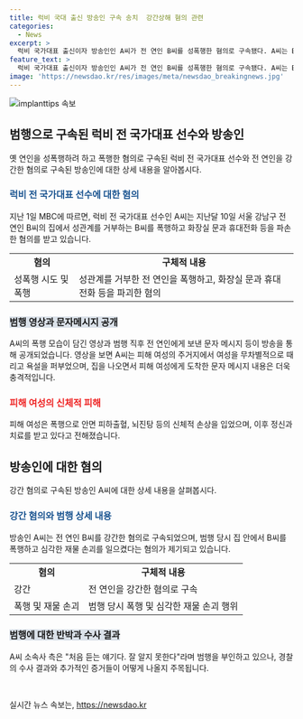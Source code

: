 ```yaml
---
title: 럭비 국대 출신 방송인 구속 송치  강간상해 혐의 관련
categories:
  - News
excerpt: >
  럭비 국가대표 출신이자 방송인인 A씨가 전 연인 B씨를 성폭행한 혐의로 구속됐다. A씨는 B씨의 집에서 성관계를 거부한 B씨를 폭행하고 화장실 문과 휴대전화 등을 파손한 것으로 보인다. 영상과 문자메시지 등을 통해 그의 폭행 모습이 드러나며, B씨는 안면 피하출혈과 뇌진탕 등의 진단을 받은 것으로 전해졌다. 경찰은 A씨를 강간상해 및 재물손괴 혐의로 구속하고 검찰에 송치했다. A씨 소속사는 이에 대해 처음 듣는 얘기라며 부인했다.
feature_text: >
  럭비 국가대표 출신이자 방송인인 A씨가 전 연인 B씨를 성폭행한 혐의로 구속됐다. A씨는 B씨의 집에서 성관계를 거부한 B씨를 폭행하고 화장실 문과 휴대전화 등을 파손한 것으로 보인다. 영상과 문자메시지 등을 통해 그의 폭행 모습이 드러나며, B씨는 안면 피하출혈과 뇌진탕 등의 진단을 받은 것으로 전해졌다. 경찰은 A씨를 강간상해 및 재물손괴 혐의로 구속하고 검찰에 송치했다. A씨 소속사는 이에 대해 처음 듣는 얘기라며 부인했다.
image: 'https://newsdao.kr/res/images/meta/newsdao_breakingnews.jpg'
---
```


<p><img src="https://newsdao.kr/res/images/meta/newsdao_breakingnews.jpg" alt="implanttips 속보" /></p>

<h2 data-ke-size="size26">범행으로 구속된 럭비 전 국가대표 선수와 방송인</h2>

<p data-ke-size="size16">옛 연인을 성폭행하려 하고 폭행한 혐의로 구속된 럭비 전 국가대표 선수와 전 연인을 강간한 혐의로 구속된 방송인에 대한 상세 내용을 알아봅시다.</p>

<h3><b><span style="color: #1a5490;">럭비 전 국가대표 선수에 대한 혐의</span></b></h3>

<p data-ke-size="size16">지난 1일 MBC에 따르면, 럭비 전 국가대표 선수인 A씨는 지난달 10일 서울 강남구 전 연인 B씨의 집에서 성관계를 거부하는 B씨를 폭행하고 화장실 문과 휴대전화 등을 파손한 혐의를 받고 있습니다.</p>

<table>
  <tr>
    <td style="text-align: center; height: 17px;"><b>혐의</b></td>
    <td style="text-align: center; height: 17px;"><b>구체적 내용</b></td>
  </tr>
  <tr>
    <td style="text-align: left; height: 17px;">성폭행 시도 및 폭행</td>
    <td style="text-align: left; height: 17px;">성관계를 거부한 전 연인을 폭행하고, 화장실 문과 휴대전화 등을 파괴한 혐의</td>
  </tr>
</table>

<h3><b><span style="background-color: #21538527;">범행 영상과 문자메시지 공개</span></b></h3>

<p data-ke-size="size16">A씨의 폭행 모습이 담긴 영상과 범행 직후 전 연인에게 보낸 문자 메시지 등이 방송을 통해 공개되었습니다. 영상을 보면 A씨는 피해 여성의 주거지에서 여성을 무차별적으로 때리고 욕설을 퍼부었으며, 집을 나오면서 피해 여성에게 도착한 문자 메시지 내용은 더욱 충격적입니다.</p>

<h3><b><span style="color: #ee2323;">피해 여성의 신체적 피해</span></b></h3>

<p data-ke-size="size16">피해 여성은 폭행으로 안면 피하출혈, 뇌진탕 등의 신체적 손상을 입었으며, 이후 정신과 치료를 받고 있다고 전해졌습니다.</p>

<h2 data-ke-size="size26">방송인에 대한 혐의</h2>

<p data-ke-size="size16">강간 혐의로 구속된 방송인 A씨에 대한 상세 내용을 살펴봅시다.</p>

<h3><b><span style="color: #1a5490;">강간 혐의와 범행 상세 내용</span></b></h3>

<p data-ke-size="size16">방송인 A씨는 전 연인 B씨를 강간한 혐의로 구속되었으며, 범행 당시 집 안에서 B씨를 폭행하고 심각한 재물 손괴를 일으켰다는 혐의가 제기되고 있습니다.</p>

<table>
  <tr>
    <td style="text-align: center; height: 17px;"><b>혐의</b></td>
    <td style="text-align: center; height: 17px;"><b>구체적 내용</b></td>
  </tr>
  <tr>
    <td style="text-align: left; height: 17px;">강간</td>
    <td style="text-align: left; height: 17px;">전 연인을 강간한 혐의로 구속</td>
  </tr>
  <tr>
    <td style="text-align: left; height: 17px;">폭행 및 재물 손괴</td>
    <td style="text-align: left; height: 17px;">범행 당시 폭행 및 심각한 재물 손괴 행위</td>
  </tr>
</table>

<h3><b><span style="background-color: #21538527;">범행에 대한 반박과 수사 결과</span></b></h3>

<p data-ke-size="size16">A씨 소속사 측은 "처음 듣는 얘기다. 잘 알지 못한다"라며 범행을 부인하고 있으나, 경찰의 수사 결과와 추가적인 증거들이 어떻게 나올지 주목됩니다.</p>

<p data-ke-size="size16">&nbsp;</p>
실시간 뉴스 속보는, <a href="https://newsdao.kr" rel="dofollow">https://newsdao.kr</a>


